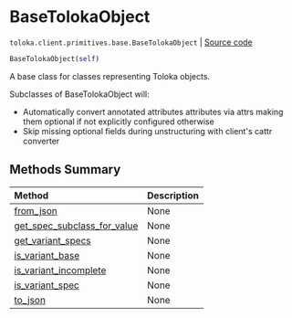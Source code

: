 # BaseTolokaObject
`toloka.client.primitives.base.BaseTolokaObject` | [Source code](https://github.com/Toloka/toloka-kit/blob/v0.1.26/src/client/primitives/base.py#L146)

```python
BaseTolokaObject(self)
```

A base class for classes representing Toloka objects.


Subclasses of BaseTolokaObject will:
* Automatically convert annotated attributes attributes via attrs making them optional
  if not explicitly configured otherwise
* Skip missing optional fields during unstructuring with client's cattr converter

## Methods Summary

| Method | Description |
| :------| :-----------|
[from_json](toloka.client.primitives.base.BaseTolokaObject.from_json.md)| None
[get_spec_subclass_for_value](toloka.client.primitives.base.BaseTolokaObject.get_spec_subclass_for_value.md)| None
[get_variant_specs](toloka.client.primitives.base.BaseTolokaObject.get_variant_specs.md)| None
[is_variant_base](toloka.client.primitives.base.BaseTolokaObject.is_variant_base.md)| None
[is_variant_incomplete](toloka.client.primitives.base.BaseTolokaObject.is_variant_incomplete.md)| None
[is_variant_spec](toloka.client.primitives.base.BaseTolokaObject.is_variant_spec.md)| None
[to_json](toloka.client.primitives.base.BaseTolokaObject.to_json.md)| None
